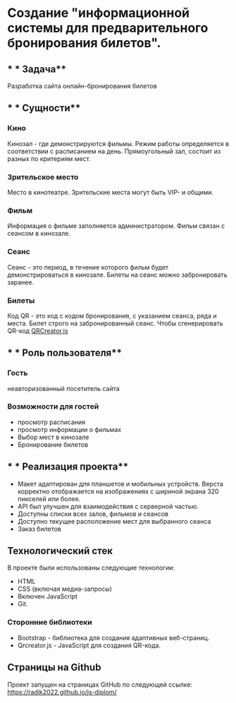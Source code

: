 # Создание "информационной системы для предварительного бронирования билетов".

## * * Задача**

Разработка сайта онлайн-бронирования билетов

## * * Сущности**

### Кино

Кинозал - где демонстрируются фильмы. Режим работы определяется в соответствии с расписанием на день. Прямоугольный зал, состоит из разных по критериям мест.

### Зрительское место

Место в кинотеатре. Зрительские места могут быть VIP- и общими.

### Фильм

Информация о фильме заполняется администратором. Фильм связан с сеансом в кинозале.

### Сеанс

Сеанс - это период, в течение которого фильм будет демонстрироваться в кинозале. Билеты на сеанс можно забронировать заранее.

### Билеты

Код QR - это код с кодом бронирования, с указанием сеанса, ряда и места. Билет строго на забронированный сеанс. Чтобы сгенерировать QR-код [QRCreator.js ](https://github.com/slesareva-gala/QR-Code )

## * * Роль пользователя**

### Гость

неавторизованный посетитель сайта

### Возможности для гостей

- просмотр расписания
- просмотр информации о фильмах
- Выбор мест в кинозале
- Бронирование билетов

## * * Реализация проекта**

- Макет адаптирован для планшетов и мобильных устройств. Верста корректно отображается на изображениях с шириной экрана 320 пикселей или более.
- API был улучшен для взаимодействия с серверной частью.
- Доступны списки всех залов, фильмов и сеансов
- Доступно текущее расположение мест для выбранного сеанса
- Заказ билетов

## Технологический стек
В проекте были использованы следующие технологии:

- HTML
- CSS (включая медиа-запросы)
- Включен JavaScript
- Git.
### Сторонние библиотеки
- Bootstrap - библиотека для создания адаптивных веб-страниц.
- Qrcreator.js - JavaScript для создания QR-кода.
## Страницы на Github
Проект запущен на страницах GitHub по следующей ссылке: https://radik2022.github.io/js-diplom/
